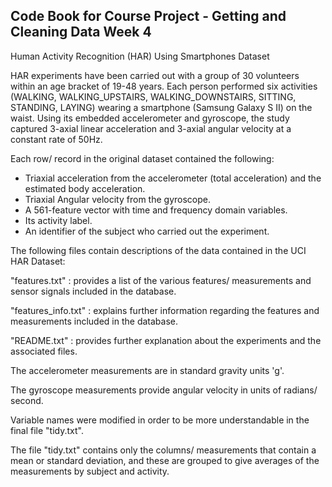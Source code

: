 ## Code Book for Course Project - Getting and Cleaning Data Week 4
  
  Human Activity Recognition (HAR) Using Smartphones Dataset
  
  HAR experiments have been carried out with a group of 30 volunteers within an age bracket of 19-48 years.  Each person performed six activities (WALKING, WALKING_UPSTAIRS, WALKING_DOWNSTAIRS, SITTING, STANDING, LAYING) wearing a smartphone (Samsung Galaxy S II) on the waist.  Using its embedded accelerometer and gyroscope, the study captured 3-axial linear acceleration and 3-axial angular velocity at a constant rate of 50Hz.
  
  Each row/ record in the original dataset contained the following:
  
  - Triaxial acceleration from the accelerometer (total acceleration) and the estimated body acceleration.
  - Triaxial Angular velocity from the gyroscope. 
  - A 561-feature vector with time and frequency domain variables. 
  - Its activity label. 
  - An identifier of the subject who carried out the experiment.
 
The following files contain descriptions of the data contained in the UCI HAR Dataset:
  
  "features.txt" : provides a list of the various features/ measurements and sensor signals included in the database.
  
  "features_info.txt" : explains further information regarding the features and measurements included in the database.
  
  "README.txt" : provides further explanation about the experiments and the associated files.
  
The accelerometer measurements are in standard gravity units 'g'.
  
The gyroscope measurements provide angular velocity in units of radians/ second.
  
Variable names were modified in order to be more understandable in the final file "tidy.txt".
  
The file "tidy.txt" contains only the columns/ measurements that contain a mean or standard deviation, and these are grouped to give averages of the measurements by subject and activity.
  
  
  
  
